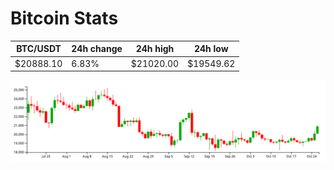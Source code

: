 # Bitcoin Stats

BTC/USDT|24h change|24h high|24h low|
|---|---|---|---|
|$20888.10|6.83%|$21020.00|$19549.62|

<img src="./chart.svg">
